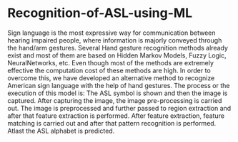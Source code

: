 # Recognition-of-ASL-using-ML
Sign language is the most expressive way for communication between hearing impaired  people, where information is majorly conveyed through the hand/arm gestures. Several Hand gesture recognition methods already exist and most of them are based on Hidden Markov Models, Fuzzy Logic, NeuralNetworks, etc. Even  though most of the methods are extremely effective the computation cost of these methods are high. In order to overcome this, we have developed an alternative method to recognize American sign language with the help of hand gestures.
The process or the execution of this model is:
The ASL symbol is shown and then the image is captured.
After capturing the image, the image pre-processing is carried out.
The image is preprocessed and further passed to region extraction and after that feature extraction is performed.
After feature extraction, feature matching is carried out and after that pattern recognition is performed.
Atlast the ASL alphabet is predicted.
